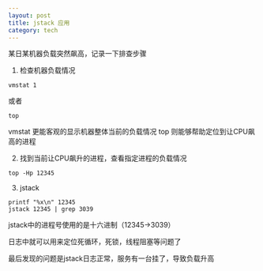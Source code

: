 ```yaml
---
layout: post
title: jstack 应用
category: tech
---
```


某日某机器负载突然飙高，记录一下排查步骤

1. 检查机器负载情况

```
vmstat 1
```
或者
```
top
```
vmstat 更能客观的显示机器整体当前的负载情况
top 则能够帮助定位到让CPU飙高的进程

2. 找到当前让CPU飙升的进程，查看指定进程的负载情况
```
top -Hp 12345
```

3. jstack
```
printf "%x\n" 12345
jstack 12345 | grep 3039
```
jstack中的进程号使用的是十六进制（12345->3039）

日志中就可以用来定位死循环，死锁，线程阻塞等问题了

最后发现的问题是jstack日志正常，服务有一台挂了，导致负载升高

